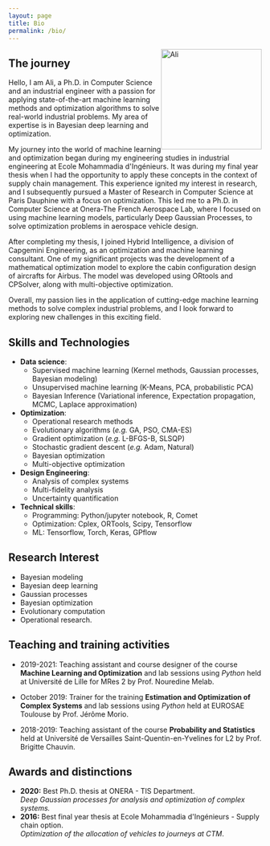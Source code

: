 ```yaml
---
layout: page
title: Bio
permalink: /bio/
---
```


<img src="https://hebbalali.github.io/Hebbalali/assets/cv_picture.jpg" alt="Ali" style="float:right;width:200px;">

## The journey

Hello, I am Ali, a Ph.D. in Computer Science and an industrial engineer with a passion for applying state-of-the-art machine learning methods and optimization algorithms to solve real-world industrial problems. My area of expertise is in Bayesian deep learning and optimization.

My journey into the world of machine learning and optimization began during my engineering studies in industrial engineering at Ecole Mohammadia d'Ingénieurs. It was during my final year thesis when I had the opportunity to apply these concepts in the context of supply chain management. This experience ignited my interest in research, and I subsequently pursued a Master of Research in Computer Science at Paris Dauphine with a focus on optimization. This led me to a Ph.D. in Computer Science at Onera-The French Aerospace Lab, where I focused on using machine learning models, particularly Deep Gaussian Processes, to solve optimization problems in aerospace vehicle design.

After completing my thesis, I joined Hybrid Intelligence, a division of Capgemini Engineering, as an optimization and machine learning consultant. One of my significant projects was the development of a mathematical optimization model to explore the cabin configuration design of aircrafts for Airbus. The model was developed using ORtools and CPSolver, along with multi-objective optimization.

Overall, my passion lies in the application of cutting-edge machine learning methods to solve complex industrial problems, and I look forward to exploring new challenges in this exciting field.

## Skills and Technologies

- **Data science**:
    - Supervised machine learning (Kernel methods, Gaussian processes, Bayesian modeling)
    - Unsupervised machine learning (K-Means, PCA, probabilistic PCA)
    - Bayesian Inference (Variational inference, Expectation propagation, MCMC, Laplace approximation)
- **Optimization**: 
    - Operational research methods
    - Evolutionary algorithms (_e.g._ GA, PSO, CMA-ES)
    - Gradient optimization (_e.g._ L-BFGS-B, SLSQP)
    - Stochastic gradient descent (_e.g._ Adam, Natural)
    - Bayesian optimization
    - Multi-objective optimization
- **Design Engineering**: 
    - Analysis of complex systems
    - Multi-fidelity analysis
    - Uncertainty quantification
- **Technical skills**:
    - Programming: Python/jupyter notebook, R, Comet
    - Optimization: Cplex, ORTools, Scipy, Tensorflow
    - ML: Tensorflow, Torch, Keras, GPflow

## Research Interest
   - Bayesian modeling
   - Bayesian deep learning
   - Gaussian processes
   - Bayesian optimization
   - Evolutionary computation
   - Operational research.


## Teaching and training activities

- 2019-2021: Teaching assistant and course designer of the course **Machine Learning and Optimization** and lab sessions using *Python* held at Université de Lille for MRes 2 by Prof. Nouredine Melab.

- October 2019: Trainer for the training **Estimation and Optimization of Complex Systems** and lab sessions using *Python* held at EUROSAE Toulouse by Prof. Jérôme Morio. 

- 2018-2019: Teaching assistant of the course **Probability and Statistics** held at Université de Versailles Saint-Quentin-en-Yvelines for L2 by Prof. Brigitte Chauvin.


## Awards and distinctions

- **2020:** Best Ph.D. thesis at ONERA - TIS Department.  
  *Deep Gaussian processes for analysis and optimization of complex systems.*
- **2016:** Best final year thesis at Ecole Mohammadia d'Ingénieurs - Supply chain option.  
  *Optimization of the allocation of vehicles to journeys at CTM*.



